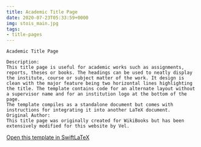 ```yaml
---
title: Academic Title Page
date: 2020-07-23T05:33:59+0000
img: stois_main.jpg
tags:
- title-pages
---
```

```
Academic Title Page

Description:
This title page is useful for academic works such as assignments, reports, theses or books. The headings can be used to neatly display the institute, course or subject matter of the work. It design is clean with the major feature being two horizontal lines highlighting the title. The template contains code for an alternate layout without a supervisor name and for an institution logo at the bottom of the page.
The template compiles as a standalone document but comes with instructions for integrating it into another LaTeX document.
Original Author:
This title page was originally created for WikiBooks but has been extensively modified for this website by Vel.
```
[Open this template in SwiftLaTeX](https://www.swiftlatex.com/project.html?import=https://swiftlatex.github.io/LaTeXBoilerPlate/zips/goqic_template.zip)
